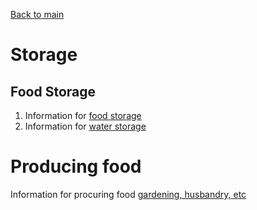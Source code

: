 [Back to main](../README.md)

# Storage
## Food Storage
1. Information for [food storage](foodstorage.md)
2. Information for [water storage](waterstorage.md)

# Producing food
Information for procuring food [gardening, husbandry, etc](husbandry/husbandry.md)
